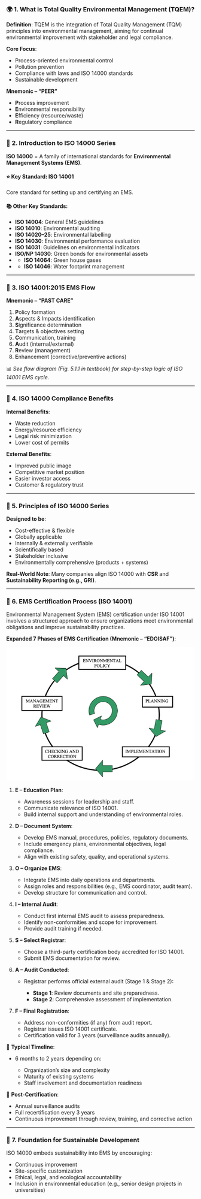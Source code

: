 ### 🌍 **1. What is Total Quality Environmental Management (TQEM)?**

**Definition**:
TQEM is the integration of Total Quality Management (TQM) principles into environmental management, aiming for continual environmental improvement with stakeholder and legal compliance.

**Core Focus**:

* Process-oriented environmental control
* Pollution prevention
* Compliance with laws and ISO 14000 standards
* Sustainable development

**Mnemonic – “PEER”**

* **P**rocess improvement
* **E**nvironmental responsibility
* **E**fficiency (resource/waste)
* **R**egulatory compliance

---

### 📘 **2. Introduction to ISO 14000 Series**

**ISO 14000** = A family of international standards for **Environmental Management Systems (EMS)**.

#### ⭐ Key Standard: **ISO 14001**

Core standard for setting up and certifying an EMS.

#### 📚 Other Key Standards:

* **ISO 14004**: General EMS guidelines
* **ISO 14010**: Environmental auditing
* **ISO 14020–25**: Environmental labelling
* **ISO 14030**: Environmental performance evaluation
* **ISO 14031**: Guidelines on environmental indicators
* **ISO/NP 14030**: Green bonds for environmental assets
* * **ISO 14064**: Green house gases 
* * **ISO 14046**: Water footprint management
  

---

### 🔄 **3. ISO 14001:2015 EMS Flow**

**Mnemonic – “PAST CARE”**

1. **P**olicy formation
2. **A**spects & Impacts identification
3. **S**ignificance determination
4. **T**argets & objectives setting
5. **C**ommunication, training
6. **A**udit (internal/external)
7. **R**eview (management)
8. **E**nhancement (corrective/preventive actions)

📊 *See flow diagram (Fig. 5.1.1 in textbook) for step-by-step logic of ISO 14001 EMS cycle.*

---

### 🧾 **4. ISO 14000 Compliance Benefits**

**Internal Benefits**:

* Waste reduction
* Energy/resource efficiency
* Legal risk minimization
* Lower cost of permits

**External Benefits**:

* Improved public image
* Competitive market position
* Easier investor access
* Customer & regulatory trust

---

### 📜 **5. Principles of ISO 14000 Series**

**Designed to be**:

* Cost-effective & flexible
* Globally applicable
* Internally & externally verifiable
* Scientifically based
* Stakeholder inclusive
* Environmentally comprehensive (products + systems)

**Real-World Note**:
Many companies align ISO 14000 with **CSR** and **Sustainability Reporting (e.g., GRI)**.

---

### 🏢 **6. EMS Certification Process (ISO 14001)**

Environmental Management System (EMS) certification under ISO 14001 involves a structured approach to ensure organizations meet environmental obligations and improve sustainability practices.

**Expanded 7 Phases of EMS Certification (Mnemonic – “EDOISAF”)**:

![EMS Phases](image.png)

1. **E – Education Plan**:

   * Awareness sessions for leadership and staff.
   * Communicate relevance of ISO 14001.
   * Build internal support and understanding of environmental roles.

2. **D – Document System**:

   * Develop EMS manual, procedures, policies, regulatory documents.
   * Include emergency plans, environmental objectives, legal compliance.
   * Align with existing safety, quality, and operational systems.

3. **O – Organize EMS**:

   * Integrate EMS into daily operations and departments.
   * Assign roles and responsibilities (e.g., EMS coordinator, audit team).
   * Develop structure for communication and control.

4. **I – Internal Audit**:

   * Conduct first internal EMS audit to assess preparedness.
   * Identify non-conformities and scope for improvement.
   * Provide audit training if needed.

5. **S – Select Registrar**:

   * Choose a third-party certification body accredited for ISO 14001.
   * Submit EMS documentation for review.

6. **A – Audit Conducted**:

   * Registrar performs official external audit (Stage 1 & Stage 2):

     * **Stage 1**: Review documents and site preparedness.
     * **Stage 2**: Comprehensive assessment of implementation.

7. **F – Final Registration**:

   * Address non-conformities (if any) from audit report.
   * Registrar issues ISO 14001 certificate.
   * Certification valid for 3 years (surveillance audits annually).

📅 **Typical Timeline**:

* 6 months to 2 years depending on:

  * Organization’s size and complexity
  * Maturity of existing systems
  * Staff involvement and documentation readiness

🔁 **Post-Certification**:

* Annual surveillance audits
* Full recertification every 3 years
* Continuous improvement through review, training, and corrective action

---

### 🌱 **7. Foundation for Sustainable Development**

ISO 14000 embeds sustainability into EMS by encouraging:

* Continuous improvement
* Site-specific customization
* Ethical, legal, and ecological accountability
* Inclusion in environmental education (e.g., senior design projects in universities)
